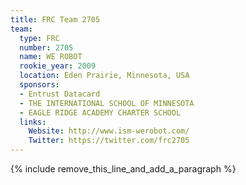```yaml
---
title: FRC Team 2705
team:
  type: FRC
  number: 2705
  name: WE ROBOT
  rookie_year: 2009
  location: Eden Prairie, Minnesota, USA
  sponsors:
  - Entrust Datacard
  - THE INTERNATIONAL SCHOOL OF MINNESOTA
  - EAGLE RIDGE ACADEMY CHARTER SCHOOL
  links:
    Website: http://www.ism-werobot.com/
    Twitter: https://twitter.com/frc2705
---
```


{% include remove_this_line_and_add_a_paragraph %}